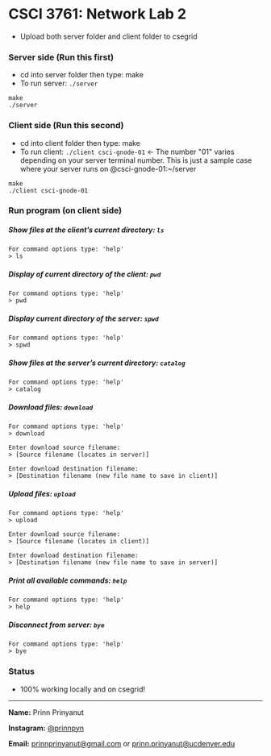 # CSCI 3761: Network Lab 2

- Upload both server folder and client folder to csegrid

### Server side (Run this first)

- cd into server folder then type: make 
- To run server: `./server`

```
make
./server
```

### Client side (Run this second)

- cd into client folder then type: make
- To run client: `./client csci-gnode-01` <- The number "01" varies depending on your server terminal number. This is just a sample case where your server runs on @csci-gnode-01:~/server
  
```
make
./client csci-gnode-01
```

### Run program (on client side)

##### Show files at the client’s current directory: `ls`
```
For command options type: 'help'
> ls
```

##### Display of current directory of the client: `pwd`
```
For command options type: 'help'
> pwd
```

##### Display current directory of the server: `spwd`
```
For command options type: 'help'
> spwd
```

##### Show files at the server’s current directory: `catalog`
```
For command options type: 'help'
> catalog
```

##### Download files: `download`
```
For command options type: 'help'
> download

Enter download source filename:
> [Source filename (locates in server)]

Enter download destination filename:
> [Destination filename (new file name to save in client)]
```

##### Upload files: `upload`
```
For command options type: 'help'
> upload

Enter download source filename:
> [Source filename (locates in client)]

Enter download destination filename:
> [Destination filename (new file name to save in server)]
```

##### Print all available commands: `help`
```
For command options type: 'help'
> help
```

##### Disconnect from server: `bye`
```
For command options type: 'help'
> bye
```

### Status

- 100% working locally and on csegrid!


---


**Name:** Prinn Prinyanut

**Instagram:** [@prinnpyn](https://www.instagram.com/prinnpyn)

**Email:** prinnprinyanut@gmail.com or prinn.prinyanut@ucdenver.edu

